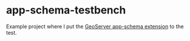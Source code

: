 # app-schema-testbench

Example project where I put the [GeoServer app-schema extension](http://docs.geoserver.org/stable/en/user/data/app-schema/index.html) to the test.
